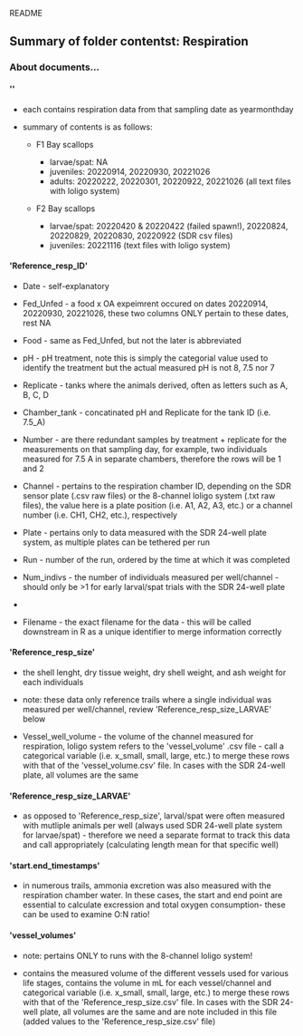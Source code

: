 README


## Summary of folder contentst: **Respiration**


### About documents...


#### '<YYYMMDD>'

- each contains respiration data from that sampling date as yearmonthday

- summary of contents is as follows:

	- F1 Bay scallops
		- larvae/spat: NA
		- juveniles: 20220914, 20220930, 20221026
		- adults: 20220222, 20220301, 20220922, 20221026 (all text files with loligo system)

	- F2 Bay scallops
		- larvae/spat: 20220420 & 20220422 (failed spawn!), 20220824, 20220829, 20220830, 20220922 (SDR csv files)
		- juveniles: 20221116 (text files with loligo system)

#### 'Reference_resp_ID'

- Date      - self-explanatory

- Fed_Unfed	- a food x OA expeimrent occured on dates 20220914, 20220930, 20221026, these two columns ONLY pertain to these dates, rest NA

- Food	    - same as Fed_Unfed, but not the later is abbreviated

- pH        - pH treatment, note this is simply the categorial value used to identify the treatment but the actual measured pH is not 8, 7.5 nor 7

- Replicate	- tanks where the animals derived, often as letters such as A, B, C, D

- Chamber_tank	- concatinated pH and Replicate for the tank ID (i.e. 7.5_A)

- Number	    - are there redundant samples by treatment + replicate for the measurements on that sampling day, for example, two individuals measured for 7.5 A in separate chambers, therefore the rows will be 1 and 2

- Channel	    - pertains to the respiration chamber ID, depending on the SDR sensor plate (.csv raw files) or the 8-channel loligo system (.txt raw files), the value here is a plate position (i.e. A1, A2, A3, etc.) or a channel number (i.e. CH1, CH2, etc.), respectively

- Plate	        - pertains only to data measured with the SDR 24-well plate system, as multiple plates can be tethered per run

- Run	        - number of the run, ordered by the time at which it was completed

- Num_indivs	- the number of individuals measured per well/channel - should only be >1 for early larval/spat trials with the SDR 24-well plate

-

- Filename      - the exact filename for the data - this will be called downstream in R as a unique identifier to merge information correctly



#### 'Reference_resp_size'

- the shell lenght, dry tissue weight, dry shell weight, and ash weight for each individuals

- note: these data only reference trails where a single individual was measured per well/channel, review 'Reference_resp_size_LARVAE' below

- Vessel_well_volume - the volume of the channel measured for respiration, loligo system refers to the 'vessel_volume' .csv file - call a categorical variable (i.e. x_small, small, large, etc.) to merge these rows with that of the 'vessel_volume.csv' file.  In cases with the SDR 24-well plate, all volumes are the same


#### 'Reference_resp_size_LARVAE'

- as opposed to 'Reference_resp_size', larval/spat were often measured with mutliple animals per well (always used SDR 24-well plate system for larvae/spat) - therefore we
need a separate format to track this data and call appropriately (calculating length mean for that specific well)


#### 'start.end_timestamps'

- in numerous trails, ammonia excretion was also measured with the respiration chamber water. In these cases, the start and end point are essential to calculate excression and total oxygen consumption- these can be used to examine O:N ratio!

#### 'vessel_volumes'

- note: pertains ONLY to runs with the 8-channel loligo system!

- contains the measured volume of the different vessels used for various life stages, contains the volume in mL for each vessel/channel and categorical variable (i.e. x_small, small, large, etc.) to merge these rows with that of the 'Reference_resp_size.csv' file.  In cases with the SDR 24-well plate, all volumes are the same and are note included in this file (added values to the 'Reference_resp_size.csv' file)
